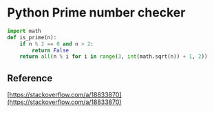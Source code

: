 # Python Prime number checker

```python
import math
def is_prime(n):
    if n % 2 == 0 and n > 2: 
        return False
    return all(n % i for i in range(3, int(math.sqrt(n)) + 1, 2))
```

## Reference

[https://stackoverflow.com/a/18833870](https://stackoverflow.com/a/18833870)